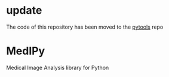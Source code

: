 # update

The code of this repository has been moved to the [pytools](https://github.com/adalca/pytools-lib) repo


# MedIPy
Medical Image Analysis library for Python
